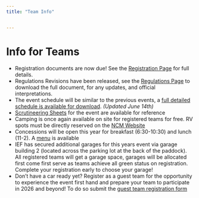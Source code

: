 ```yaml
---
title: "Team Info"


---
```


# Info for Teams


- Registration documents are now due! See the [Registration Page](https://www.americansolarchallenge.org/the-competition/2025-formula-sun-grand-prix/fsgp-2025-pre-event-team-status/) for full details.
- Regulations Revisions have been released, see the [Regulations Page](https://www.americansolarchallenge.org/formula-sun-grand-prix-2025-regulations/) to download the full document, for any updates, and official interpretations.
- The event schedule will be similar to the previous events, a [full detailed schedule is available for download](https://www.americansolarchallenge.org/ASC/wp-content/uploads/2024/11/FSGP2025-Schedule-Calendar-View.pdf). _(Updated June 14th)_
- [Scrutineering Sheets](https://www.americansolarchallenge.org/ASC/wp-content/uploads/2025/06/Scrutineering-Sheets-FSGP-2025.pdf) for the event are available for reference
- Camping is once again available on site for registered teams for free. RV spots must be directly reserved on the [NCM Website](https://www.motorsportspark.org/track-information/#rv-rentals)
- Concessions will be open this year for breakfast (6:30-10:30) and lunch (11-2). A [menu](https://www.americansolarchallenge.org/ASC/wp-content/uploads/2025/03/2025_FSGP_NCM_Concession_Menu.pdf) is available
- IEF has secured additional garages for this years event via garage building 2 (located across the parking lot at the back of the paddock). All registered teams will get a garage space, garages will be allocated first come first serve as teams achieve all green status on registration. Complete your registration early to choose your garage!
- Don’t have a car ready yet? Register as a guest team for the opportunity to experience the event first hand and prepare your team to participate in 2026 and beyond! To do so submit the [guest team registration form](https://www.americansolarchallenge.org/ASC/wp-content/uploads/2025/05/Guest-Team-Registration.xlsx)
